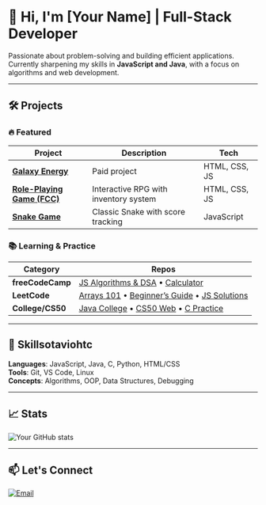 # 👋 Hi, I'm [Your Name] | Full-Stack Developer

Passionate about problem-solving and building efficient applications.  
Currently sharpening my skills in **JavaScript and Java**, with a focus on algorithms and web development.

---

## 🛠️ Projects

### 🔥 **Featured**
| Project | Description | Tech | 
|---------|-------------|------|
| **[Galaxy Energy](https://github.com/otaviohtc/galaxy-energy)** | Paid project | HTML, CSS, JS | 
| **[Role-Playing Game (FCC)](https://otaviohtc.github.io/js-fcc-algorithms-dsa/solutions/Role-Playing-Game/)** | Interactive RPG with inventory system | HTML, CSS, JS | 
| **[Snake Game](https://github.com/otaviohtc/js-snakegame)** | Classic Snake with score tracking | JavaScript | 

### 📚 **Learning & Practice**
| Category | Repos | 
|----------|-------|
| **freeCodeCamp** | [JS Algorithms & DSA](https://github.com/otaviohtc/js-fcc-algorithms-dsa) • [Calculator](https://github.com/otaviohtc/js-calculator) | 
| **LeetCode** | [Arrays 101](https://github.com/otaviohtc/leetcode-arrays-101) • [Beginner’s Guide](https://github.com/otaviohtc/leetcode-beginners-guide) • [JS Solutions](https://github.com/otaviohtc/js-leetcode) | 
| **College/CS50** | [Java College](https://github.com/otaviohtc/java-college) • [CS50 Web](https://github.com/otaviohtc/cs50-web) • [C Practice](https://github.com/otaviohtc/c-practice) | 

---

## 🌟 Skillsotaviohtc
**Languages**: JavaScript, Java, C, Python, HTML/CSS  
**Tools**: Git, VS Code, Linux  
**Concepts**: Algorithms, OOP, Data Structures, Debugging  

---

## 📈 Stats  
![Your GitHub stats](https://github-readme-stats.vercel.app/api?username=otaviohtc&show_icons=true&theme=radical)

---

## 📫 Let's Connect  
[![Email](https://img.shields.io/badge/Email-D14836?style=flat&logo=gmail)](mailto:otavio.htcosta@gmail.com)
